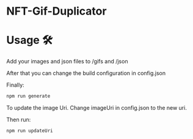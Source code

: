 # NFT-Gif-Duplicator

# Usage 🛠️

Add your images and json files to /gifs and /json

After that you can change the build configuration in config.json

Finally:
```sh
npm run generate
```

To update the image Uri. Change imageUri in config.json to the new uri.

Then run: 
```sh
npm run updateUri
```
